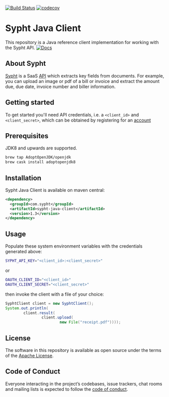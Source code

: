 [![Build Status](https://travis-ci.com/sypht-team/sypht-java-client.svg?branch=master)](https://travis-ci.com/sypht-team/sypht-java-client.svg?branch=master) [![codecov](https://codecov.io/gh/sypht-team/sypht-java-client/branch/master/graph/badge.svg)](https://codecov.io/gh/sypht-team/sypht-java-client)

# Sypht Java Client
This repository is a Java reference client implementation for working with the Sypht API. [![Docs](https://img.shields.io/badge/API%20Docs-site-lightgrey.svg?style=flat-square)](https://docs.sypht.com)

## About Sypht
[Sypht](https://sypht.com) is a SaaS [API]((https://docs.sypht.com/)) which extracts key fields from documents. For
example, you can upload an image or pdf of a bill or invoice and extract the amount due, due date, invoice number
and biller information.

## Getting started
To get started you'll need API credentials, i.e. a `<client_id>` and `<client_secret>`, which can be obtained by registering
for an [account](https://www.sypht.com/signup/developer)

## Prerequisites
JDK8 and upwards are supported.

```Bash
brew tap AdoptOpenJDK/openjdk
brew cask install adoptopenjdk8
```

## Installation
Sypht Java Client is available on maven central:

```Xml
<dependency>
  <groupId>com.sypht</groupId>
  <artifactId>sypht-java-client</artifactId>
  <version>1.3</version>
</dependency>
```

## Usage
Populate these system environment variables with the credentials generated above:

```Bash
SYPHT_API_KEY="<client_id>:<client_secret>"
```

or

```Bash
OAUTH_CLIENT_ID="<client_id>"
OAUTH_CLIENT_SECRET="<client_secret>"
```

then invoke the client with a file of your choice:
```Java
SyphtClient client = new SyphtClient();
System.out.println(
        client.result(
                client.upload(
                        new File("receipt.pdf"))));
```

## License
The software in this repository is available as open source under the terms of the [Apache License](https://github.com/sypht-team/sypht-java-client/blob/master/LICENSE).

## Code of Conduct
Everyone interacting in the project’s codebases, issue trackers, chat rooms and mailing lists is expected to follow the [code of conduct](https://github.com/sypht-team/sypht-java-client/blob/master/CODE_OF_CONDUCT.md).
